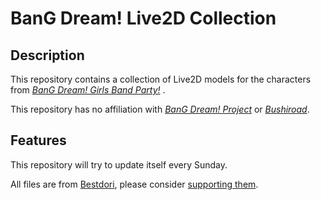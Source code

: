 # BanG Dream! Live2D Collection

## Description

This repository contains a collection of Live2D models for the characters from [*BanG Dream! Girls Band Party!*](https://bang-dream.bushimo.jp/) .

This repository has no affiliation with [*BanG Dream! Project*](https://bang-dream.com/) or [*Bushiroad*](https://bushiroad.com/).

## Features

This repository will try to update itself every Sunday.

All files are from [Bestdori](https://bestdori.com/), please consider [supporting them](https://bestdori.com/home/support).
